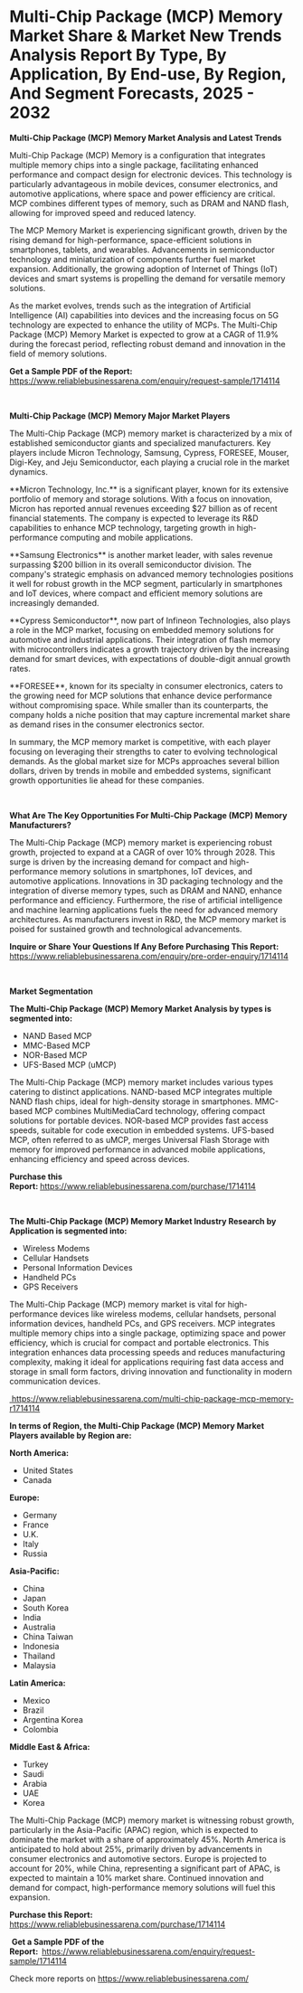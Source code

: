 <p><h1>Multi-Chip Package (MCP) Memory Market Share & Market New Trends Analysis Report By Type, By Application, By End-use, By Region, And Segment Forecasts, 2025 - 2032</h1></p><p><strong>Multi-Chip Package (MCP) Memory Market Analysis and Latest Trends</strong></p>
<p><p>Multi-Chip Package (MCP) Memory is a configuration that integrates multiple memory chips into a single package, facilitating enhanced performance and compact design for electronic devices. This technology is particularly advantageous in mobile devices, consumer electronics, and automotive applications, where space and power efficiency are critical. MCP combines different types of memory, such as DRAM and NAND flash, allowing for improved speed and reduced latency.</p><p>The MCP Memory Market is experiencing significant growth, driven by the rising demand for high-performance, space-efficient solutions in smartphones, tablets, and wearables. Advancements in semiconductor technology and miniaturization of components further fuel market expansion. Additionally, the growing adoption of Internet of Things (IoT) devices and smart systems is propelling the demand for versatile memory solutions.</p><p>As the market evolves, trends such as the integration of Artificial Intelligence (AI) capabilities into devices and the increasing focus on 5G technology are expected to enhance the utility of MCPs. The Multi-Chip Package (MCP) Memory Market is expected to grow at a CAGR of 11.9% during the forecast period, reflecting robust demand and innovation in the field of memory solutions.</p></p>
<p><strong>Get a Sample PDF of the Report:&nbsp;</strong> <a href="https://www.reliablebusinessarena.com/enquiry/request-sample/1714114?utm_campaign=3314&utm_medium=2&utm_source=Github&utm_content=ia&utm_term=28032025&utm_id=multi-chip-package-mcp-memory">https://www.reliablebusinessarena.com/enquiry/request-sample/1714114</a></p>
<p>&nbsp;</p>
<p><strong>Multi-Chip Package (MCP) Memory Major Market Players</strong></p>
<p><p>The Multi-Chip Package (MCP) memory market is characterized by a mix of established semiconductor giants and specialized manufacturers. Key players include Micron Technology, Samsung, Cypress, FORESEE, Mouser, Digi-Key, and Jeju Semiconductor, each playing a crucial role in the market dynamics.</p><p>**Micron Technology, Inc.** is a significant player, known for its extensive portfolio of memory and storage solutions. With a focus on innovation, Micron has reported annual revenues exceeding $27 billion as of recent financial statements. The company is expected to leverage its R&D capabilities to enhance MCP technology, targeting growth in high-performance computing and mobile applications.</p><p>**Samsung Electronics** is another market leader, with sales revenue surpassing $200 billion in its overall semiconductor division. The company's strategic emphasis on advanced memory technologies positions it well for robust growth in the MCP segment, particularly in smartphones and IoT devices, where compact and efficient memory solutions are increasingly demanded.</p><p>**Cypress Semiconductor**, now part of Infineon Technologies, also plays a role in the MCP market, focusing on embedded memory solutions for automotive and industrial applications. Their integration of flash memory with microcontrollers indicates a growth trajectory driven by the increasing demand for smart devices, with expectations of double-digit annual growth rates.</p><p>**FORESEE**, known for its specialty in consumer electronics, caters to the growing need for MCP solutions that enhance device performance without compromising space. While smaller than its counterparts, the company holds a niche position that may capture incremental market share as demand rises in the consumer electronics sector.</p><p>In summary, the MCP memory market is competitive, with each player focusing on leveraging their strengths to cater to evolving technological demands. As the global market size for MCPs approaches several billion dollars, driven by trends in mobile and embedded systems, significant growth opportunities lie ahead for these companies.</p></p>
<p>&nbsp;</p>
<p><strong>What Are The Key Opportunities For Multi-Chip Package (MCP) Memory Manufacturers?</strong></p>
<p><p>The Multi-Chip Package (MCP) memory market is experiencing robust growth, projected to expand at a CAGR of over 10% through 2028. This surge is driven by the increasing demand for compact and high-performance memory solutions in smartphones, IoT devices, and automotive applications. Innovations in 3D packaging technology and the integration of diverse memory types, such as DRAM and NAND, enhance performance and efficiency. Furthermore, the rise of artificial intelligence and machine learning applications fuels the need for advanced memory architectures. As manufacturers invest in R&D, the MCP memory market is poised for sustained growth and technological advancements.</p></p>
<p><strong>Inquire or Share Your Questions If Any Before Purchasing This Report:</strong> <a href="https://www.reliablebusinessarena.com/enquiry/pre-order-enquiry/1714114?utm_campaign=3314&utm_medium=2&utm_source=Github&utm_content=ia&utm_term=28032025&utm_id=multi-chip-package-mcp-memory">https://www.reliablebusinessarena.com/enquiry/pre-order-enquiry/1714114</a></p>
<p>&nbsp;</p>
<p><strong>Market Segmentation</strong></p>
<p><strong>The Multi-Chip Package (MCP) Memory Market Analysis by types is segmented into:</strong></p>
<p><ul><li>NAND Based MCP</li><li>MMC-Based MCP</li><li>NOR-Based MCP</li><li>UFS-Based MCP (uMCP)</li></ul></p>
<p><p>The Multi-Chip Package (MCP) memory market includes various types catering to distinct applications. NAND-based MCP integrates multiple NAND flash chips, ideal for high-density storage in smartphones. MMC-based MCP combines MultiMediaCard technology, offering compact solutions for portable devices. NOR-based MCP provides fast access speeds, suitable for code execution in embedded systems. UFS-based MCP, often referred to as uMCP, merges Universal Flash Storage with memory for improved performance in advanced mobile applications, enhancing efficiency and speed across devices.</p></p>
<p><strong>Purchase this Report:&nbsp;</strong><a href="https://www.reliablebusinessarena.com/purchase/1714114?utm_campaign=3314&utm_medium=2&utm_source=Github&utm_content=ia&utm_term=28032025&utm_id=multi-chip-package-mcp-memory">https://www.reliablebusinessarena.com/purchase/1714114</a></p>
<p>&nbsp;</p>
<p><strong>The Multi-Chip Package (MCP) Memory Market Industry Research by Application is segmented into:</strong></p>
<p><ul><li>Wireless Modems</li><li>Cellular Handsets</li><li>Personal Information Devices</li><li>Handheld PCs</li><li>GPS Receivers</li></ul></p>
<p><p>The Multi-Chip Package (MCP) memory market is vital for high-performance devices like wireless modems, cellular handsets, personal information devices, handheld PCs, and GPS receivers. MCP integrates multiple memory chips into a single package, optimizing space and power efficiency, which is crucial for compact and portable electronics. This integration enhances data processing speeds and reduces manufacturing complexity, making it ideal for applications requiring fast data access and storage in small form factors, driving innovation and functionality in modern communication devices.</p></p>
<p><a href="https://www.reliablebusinessarena.com/multi-chip-package-mcp-memory-r1714114?utm_campaign=3314&utm_medium=2&utm_source=Github&utm_content=ia&utm_term=28032025&utm_id=multi-chip-package-mcp-memory">&nbsp;https://www.reliablebusinessarena.com/multi-chip-package-mcp-memory-r1714114</a></p>
<p><strong>In terms of Region, the Multi-Chip Package (MCP) Memory Market Players available by Region are:</strong></p>
<p>
    <p> <strong> North America: </strong>
        <ul>
            <li>United States</li>
            <li>Canada</li>
        </ul>
        </p> 
    <p> <strong> Europe: </strong>
        <ul>
            <li>Germany</li>
            <li>France</li>
            <li>U.K.</li>
            <li>Italy</li>
            <li>Russia</li>
        </ul>
        </p> 
    <p> <strong> Asia-Pacific: </strong>
        <ul>
            <li>China</li>
            <li>Japan</li>
            <li>South Korea</li>
            <li>India</li>
            <li>Australia</li>
            <li>China Taiwan</li>
            <li>Indonesia</li>
            <li>Thailand</li>
            <li>Malaysia</li>
        </ul>
        </p> 
    <p> <strong> Latin America: </strong>
        <ul>
            <li>Mexico</li>
            <li>Brazil</li>
            <li>Argentina Korea</li>
            <li>Colombia</li>
        </ul>
        </p> 
    <p> <strong> Middle East & Africa: </strong>
        <ul>
            <li>Turkey</li>
            <li>Saudi</li>
            <li>Arabia</li>
            <li>UAE</li>
            <li>Korea</li>
        </ul>
    </p>
    </p>
<p><p>The Multi-Chip Package (MCP) memory market is witnessing robust growth, particularly in the Asia-Pacific (APAC) region, which is expected to dominate the market with a share of approximately 45%. North America is anticipated to hold about 25%, primarily driven by advancements in consumer electronics and automotive sectors. Europe is projected to account for 20%, while China, representing a significant part of APAC, is expected to maintain a 10% market share. Continued innovation and demand for compact, high-performance memory solutions will fuel this expansion.</p></p>
<p><strong>Purchase this Report: </strong><a href="https://www.reliablebusinessarena.com/purchase/1714114?utm_campaign=3314&utm_medium=2&utm_source=Github&utm_content=ia&utm_term=28032025&utm_id=multi-chip-package-mcp-memory">https://www.reliablebusinessarena.com/purchase/1714114</a></p>
<p>&nbsp;<strong>Get a Sample PDF of the Report:&nbsp;&nbsp;</strong><a href="https://www.reliablebusinessarena.com/enquiry/request-sample/1714114?utm_campaign=3314&utm_medium=2&utm_source=Github&utm_content=ia&utm_term=28032025&utm_id=multi-chip-package-mcp-memory">https://www.reliablebusinessarena.com/enquiry/request-sample/1714114</a></p>
<p><strong></strong></p>
<p>Check more reports on <a href="https://www.reliablebusinessarena.com/?utm_campaign=3314&utm_medium=2&utm_source=Github&utm_content=ia&utm_term=28032025&utm_id=multi-chip-package-mcp-memory">https://www.reliablebusinessarena.com/</a></p>